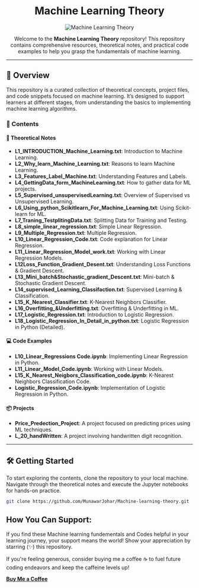 <h1 align="center">Machine Learning Theory</h1>

<p align="center">
  <img src="https://img.shields.io/badge/Machine%20Learning-Theory-orange" alt="Machine Learning Theory">

</p>

<p align="center">
  Welcome to the <b>Machine Learning Theory</b> repository! This repository contains comprehensive resources, theoretical notes, and practical code examples to help you grasp the fundamentals of machine learning.
</p>

---

## 🚀 Overview

This repository is a curated collection of theoretical concepts, project files, and code snippets focused on machine learning. It’s designed to support learners at different stages, from understanding the basics to implementing machine learning algorithms.

### 📂 Contents

#### 📄 Theoretical Notes
- **L1_INTRODUCTION_Machine_Learning.txt**: Introduction to Machine Learning.
- **L2_Why_learn_Machine_Learning.txt**: Reasons to learn Machine Learning.
- **L3_Features_Label_Machine.txt**: Understanding Features and Labels.
- **L4_GettingData_form_MachineLearning.txt**: How to gather data for ML projects.
- **L5_Supervised_unsupervisedLearning.txt**: Overview of Supervised vs Unsupervised Learning.
- **L6_Using_python_Scikitlearn_For_Machine_Learning.txt**: Using Scikit-learn for ML.
- **L7_Traning_TestplitingData.txt**: Splitting Data for Training and Testing.
- **L8_simple_linear_regression.txt**: Simple Linear Regression.
- **L9_Multiple_Regression.txt**: Multiple Regression.
- **L10_Linear_Regression_Code.txt**: Code explanation for Linear Regression.
- **L11_Linear_Regression_Model_work.txt**: Working with Linear Regression Models.
- **L12Loss_Function_Gradient_Desent.txt**: Understanding Loss Functions & Gradient Descent.
- **L13_Mini_batch&Stochastic_gradient_Descent.txt**: Mini-batch & Stochastic Gradient Descent.
- **L14_supervised_Learning_Classifaction.txt**: Supervised Learning & Classification.
- **L15_K_Nearest_Classifier.txt**: K-Nearest Neighbors Classifier.
- **L16_Overfitting_&Underfitting.txt**: Overfitting & Underfitting in ML.
- **L17_Logistic_Regression.txt**: Introduction to Logistic Regression.
- **L18_Logistic_Regression_In_Detail_in_python.txt**: Logistic Regression in Python (Detailed).

#### 💻 Code Examples
- **L10_Linear_Regressions Code.ipynb**: Implementing Linear Regression in Python.
- **L11_Linear_Model_Code.ipynb**: Working with Linear Models.
- **L15_K_Nearest_Neigbors_Classification_code.ipynb**: K-Nearest Neighbors Classification Code.
- **Logistic_Regression_Code.ipynb**: Implementation of Logistic Regression in Python.

#### 📦 Projects
- **Price_Predection_Project**: A project focused on predicting prices using ML techniques.
- **L_20_handWritten**: A project involving handwritten digit recognition.

---

## 🛠️ Getting Started

To start exploring the contents, clone the repository to your local machine. Navigate through the theoretical notes and execute the Jupyter notebooks for hands-on practice.

```bash
git clone https://github.com/MunawarJohar/Machine-learning-theory.git
```
## How You Can Support:

If you find these Machine learning fundementals and Codes helpful in your learning journey, your support means the world!  Show your appreciation by starring (✨) this repository. 

If you're feeling generous, consider buying me a coffee ☕ to fuel future coding endeavors and keep the caffeine levels up!

[**Buy Me a Coffee**](https://www.buymeacoffee.com/munawarjohar)
